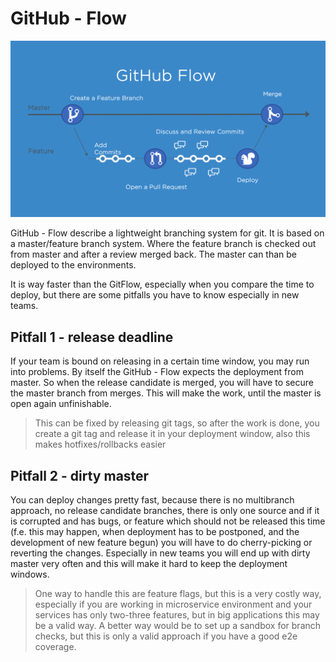 # GitHub - Flow

![flow-chart.png](flow-chart.png)

GitHub - Flow describe a lightweight branching system for git. It is based on a master/feature
branch system. Where the feature branch is checked out from master and after a review merged back.
The master can than be deployed to the environments.

It is way faster than the GitFlow, especially when you compare the time to deploy, but there are
some pitfalls you have to know especially in new teams.

## Pitfall 1 - release deadline

If your team is bound on releasing in a certain time window, you may run into problems. By itself
the GitHub - Flow expects the deployment from master. So when the release candidate is merged, you
will have to secure the master branch from merges. This will make the work, until the master is open
again unfinishable.

> This can be fixed by releasing git tags, so after the work is done, you create a git tag and
> release it in your deployment window, also this makes hotfixes/rollbacks easier

## Pitfall 2 - dirty master

You can deploy changes pretty fast, because there is no multibranch approach, no release candidate
branches, there is only one source and if it is corrupted and has bugs, or feature which should not
be released this time (f.e. this may happen, when deployment has to be postponed, and the
development of new feature begun) you will have to do cherry-picking or reverting the changes.
Especially in new teams you will end up with dirty master very often and this will make it hard to
keep the deployment windows.

> One way to handle this are feature flags, but this is a very costly way, especially if you are
> working in microservice environment and your services has only two-three features, but in big
> applications this may be a valid way. A better way would be to set up a sandbox for branch checks,
> but this is only a valid approach if you have a good e2e coverage.
